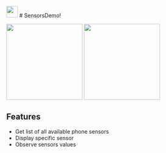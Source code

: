 <img src="https://user-images.githubusercontent.com/44686602/213526606-75accaa9-961a-4759-b82e-e52b2b94481d.png" width="30">  # SensorsDemo!


<img src="https://user-images.githubusercontent.com/44686602/213187510-3bd40a2b-70bd-4391-96f6-a190ddc735cb.jpg" width="200"> <img src="https://user-images.githubusercontent.com/44686602/213523756-126692e2-2b4a-49c8-9cea-ccd901c71239.png" width="200">

## Features
 - Get list of all available phone sensors
 - Display specific sensor
 - Observe sensors values

